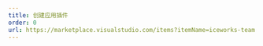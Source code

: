 ```yaml
---
title: 创建应用插件
order: 0
url: https://marketplace.visualstudio.com/items?itemName=iceworks-team.iceworks-project-creator
---
```

